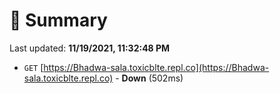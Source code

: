# 📖 Summary
Last updated: **11/19/2021, 11:32:48 PM**

- `GET` [https://Bhadwa-sala.toxicblte.repl.co](https://Bhadwa-sala.toxicblte.repl.co) - **Down** (502ms)
